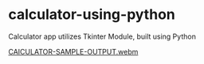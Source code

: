 # calculator-using-python
Calculator app utilizes Tkinter Module, built using Python

[CAICULATOR-SAMPLE-OUTPUT.webm](https://github.com/sivaprasath2004/calculator-using-python/assets/121082414/2c4a0f81-e36d-4e71-9c51-108189e8eb3a)
